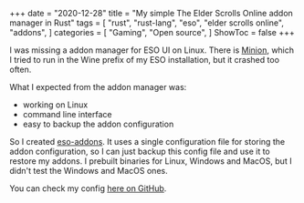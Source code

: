 +++
date = "2020-12-28"
title = "My simple The Elder Scrolls Online addon manager in Rust"
tags = [
    "rust",
    "rust-lang",
    "eso",
    "elder scrolls online",
    "addons",
]
categories = [
    "Gaming",
    "Open source",
]
ShowToc = false
+++

<script id="asciicast-381564" src="https://asciinema.org/a/381564.js" async></script>

I was missing a addon manager for ESO UI on Linux. There is [Minion](https://minion.mmoui.com/), which I tried to run in the Wine prefix of my ESO installation, but it crashed too often.

What I expected from the addon manager was:
- working on Linux
- command line interface
- easy to backup the addon configuration

So I created [eso-addons](https://github.com/Trojan295/eso-addons). It uses a single configuration file for storing the addon configuration, so I can just backup this config file and use it to restore my addons. I prebuilt binaries for Linux, Windows and MacOS, but I didn't test the Windows and MacOS ones.

You can check my config [here on GitHub](https://gist.github.com/Trojan295/a87cda19079a44762083fb2f1c672be0).

